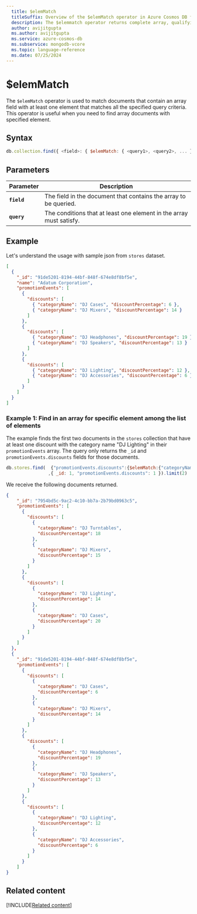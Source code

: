```yaml
---
  title: $elemMatch
  titleSuffix: Overview of the $elemMatch operator in Azure Cosmos DB for MongoDB (vCore)
  description: The $elemmatch operator returns complete array, qualifying criteria with at least one matching array element.
  author: avijitgupta
  ms.author: avijitgupta
  ms.service: azure-cosmos-db
  ms.subservice: mongodb-vcore
  ms.topic: language-reference
  ms.date: 07/25/2024
---
```


# $elemMatch

The `$elemMatch` operator is used to match documents that contain an array field with at least one element that matches all the specified query criteria. This operator is useful when you need to find array documents with specified element.

## Syntax

```javascript
db.collection.find({ <field>: { $elemMatch: { <query1>, <query2>, ... } } })
```

## Parameters

| Parameter | Description |
| --- | --- |
| **`field`** | The field in the document that contains the array to be queried. |
| **`query`** | The conditions that at least one element in the array must satisfy. |

## Example

Let's understand the usage with sample json from `stores` dataset.

```json
[
  {
    "_id": "91de5201-8194-44bf-848f-674e8df8bf5e",
    "name": "Adatum Corporation",
    "promotionEvents": [
      {
        "discounts": [
          { "categoryName": "DJ Cases", "discountPercentage": 6 },
          { "categoryName": "DJ Mixers", "discountPercentage": 14 }
        ]
      },
      {
        "discounts": [
          { "categoryName": "DJ Headphones", "discountPercentage": 19 },
          { "categoryName": "DJ Speakers", "discountPercentage": 13 }
        ]
      },
      {
        "discounts": [
          { "categoryName": "DJ Lighting", "discountPercentage": 12 },
          { "categoryName": "DJ Accessories", "discountPercentage": 6 }
        ]
      }
    ]
  }
]
```

### Example 1: Find in an array for specific element among the list of elements

The example finds the first two documents in the `stores` collection that have at least one discount with the category name "DJ Lighting" in their `promotionEvents` array. The query only returns the `_id` and `promotionEvents.discounts` fields for those documents.

```javascript
db.stores.find(  {"promotionEvents.discounts":{$elemMatch:{"categoryName":"DJ Lighting"}}}
                ,{ _id: 1, "promotionEvents.discounts": 1 }).limit(2)
```

We receive the following documents returned.

```json
{
    "_id": "7954bd5c-9ac2-4c10-bb7a-2b79bd0963c5",
    "promotionEvents": [
      {
        "discounts": [
          {
            "categoryName": "DJ Turntables",
            "discountPercentage": 18
          },
          {
            "categoryName": "DJ Mixers",
            "discountPercentage": 15
          }
        ]
      },
      {
        "discounts": [
          {
            "categoryName": "DJ Lighting",
            "discountPercentage": 14
          },
          {
            "categoryName": "DJ Cases",
            "discountPercentage": 20
          }
        ]
      }
    ]
  },
  {
    "_id": "91de5201-8194-44bf-848f-674e8df8bf5e",
    "promotionEvents": [
      {
        "discounts": [
          {
            "categoryName": "DJ Cases",
            "discountPercentage": 6
          },
          {
            "categoryName": "DJ Mixers",
            "discountPercentage": 14
          }
        ]
      },
      {
        "discounts": [
          {
            "categoryName": "DJ Headphones",
            "discountPercentage": 19
          },
          {
            "categoryName": "DJ Speakers",
            "discountPercentage": 13
          }
        ]
      },
      {
        "discounts": [
          {
            "categoryName": "DJ Lighting",
            "discountPercentage": 12
          },
          {
            "categoryName": "DJ Accessories",
            "discountPercentage": 6
          }
        ]
      }
    ]
}

```

## Related content

[!INCLUDE[Related content](../includes/related-content.md)]
